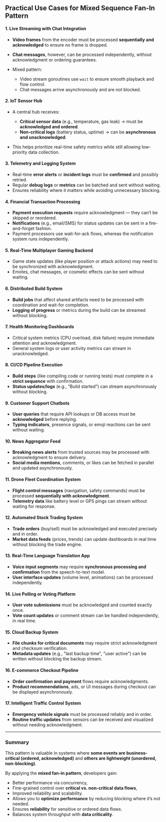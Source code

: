 ## Practical Use Cases for Mixed Sequence Fan-In Pattern

#### 1. **Live Streaming with Chat Integration**

* **Video frames** from the encoder must be processed **sequentially and acknowledged** to ensure no frame is dropped.
* **Chat messages**, however, can be processed independently, without acknowledgment or ordering guarantees.
* Mixed pattern:

  * Video stream goroutines use `wait` to ensure smooth playback and flow control.
  * Chat messages arrive asynchronously and are not blocked.

#### 2. **IoT Sensor Hub**

* A central hub receives:

  * **Critical sensor data** (e.g., temperature, gas leak) → must be **acknowledged and ordered**.
  * **Non-critical logs** (battery status, uptime) → can be **asynchronous and unacknowledged**.
* This helps prioritize real-time safety metrics while still allowing low-priority data collection.

#### 3. **Telemetry and Logging System**

* Real-time **error alerts** or **incident logs** must be **confirmed** and possibly retried.
* Regular **debug logs** or **metrics** can be batched and sent without waiting.
* Ensures reliability where it matters while avoiding unnecessary blocking.

#### 4. **Financial Transaction Processing**

* **Payment execution requests** require acknowledgment — they can’t be skipped or reordered.
* **Notifications** (e.g., email/SMS) for status updates can be sent in a fire-and-forget fashion.
* Payment processors use wait-for-ack flows, whereas the notification system runs independently.

#### 5. **Real-Time Multiplayer Gaming Backend**

* Game state updates (like player position or attack actions) may need to be synchronized with acknowledgment.
* Emotes, chat messages, or cosmetic effects can be sent without waiting.

#### 6. **Distributed Build System**

* **Build jobs** that affect shared artifacts need to be processed with coordination and wait-for completion.
* **Logging of progress** or metrics during the build can be streamed without blocking.

#### 7. **Health Monitoring Dashboards**

* Critical system metrics (CPU overload, disk failure) require immediate attention and acknowledgment.
* General system logs or user activity metrics can stream in unacknowledged.


#### 8. **CI/CD Pipeline Execution**

* **Build steps** (like compiling code or running tests) must complete in a **strict sequence** with confirmation.
* **Status updates/logs** (e.g., “Build started”) can stream asynchronously without blocking.

#### 9. **Customer Support Chatbots**

* **User queries** that require API lookups or DB access must be **acknowledged** before replying.
* **Typing indicators**, presence signals, or emoji reactions can be sent without waiting.

#### 10. **News Aggregator Feed**

* **Breaking news alerts** from trusted sources may be processed with acknowledgment to ensure delivery.
* **Social media mentions**, comments, or likes can be fetched in parallel and updated asynchronously.

#### 11. **Drone Fleet Coordination System**

* **Flight control messages** (navigation, safety commands) must be processed **sequentially with acknowledgment**.
* **Telemetry data** like battery level or GPS pings can stream without waiting for response.

#### 12. **Automated Stock Trading System**

* **Trade orders** (buy/sell) must be acknowledged and executed precisely and in order.
* **Market data feeds** (prices, trends) can update dashboards in real time without blocking the trade engine.

#### 13. **Real-Time Language Translation App**

* **Voice input segments** may require **synchronous processing and confirmation** from the speech-to-text model.
* **User interface updates** (volume level, animations) can be processed independently.

#### 14. **Live Polling or Voting Platform**

* **User vote submissions** must be acknowledged and counted exactly once.
* **Vote count updates** or comment stream can be handled independently, in real time.

#### 15. **Cloud Backup System**

* **File chunks for critical documents** may require strict acknowledgment and checksum verification.
* **Metadata updates** (e.g., "last backup time", "user active") can be written without blocking the backup stream.

#### 16. **E-commerce Checkout Pipeline**

* **Order confirmation and payment** flows require acknowledgments.
* **Product recommendations**, ads, or UI messages during checkout can be displayed asynchronously.

#### 17. **Intelligent Traffic Control System**

* **Emergency vehicle signals** must be processed reliably and in order.
* **Routine traffic updates** from sensors can be received and visualized without needing acknowledgment.

---

### Summary

This pattern is valuable in systems where **some events are business-critical (ordered, acknowledged)** and **others are lightweight (unordered, non-blocking)**.

By applying the **mixed fan-in pattern**, developers gain:

* Better performance via concurrency,
* Fine-grained control over **critical vs. non-critical data flows**,
* Improved reliability and scalability.
* Allows you to **optimize performance** by reducing blocking where it’s not needed.
* Ensures **reliability** for sensitive or ordered data flows.
* Balances system throughput with **data criticality**.
